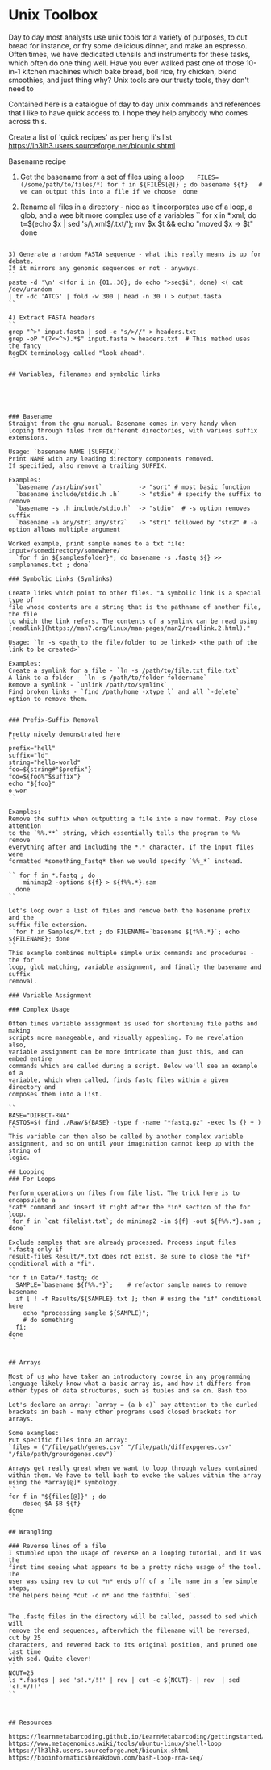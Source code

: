 # Unix Toolbox 

Day to day most analysts use unix tools for a variety of purposes, to cut bread
for instance, or fry some delicious dinner, and make an espresso. Often times,
we have dedicated utensils and instruments for these tasks, which often do one
thing well. Have you ever walked past one of those 10-in-1 kitchen machines
which bake bread, boil rice, fry chicken, blend smoothies, and just thing why?
Unix tools are our trusty tools, they don't need to  

Contained here is a catalogue of day to day unix commands and references that I like to have
quick access to. I hope they help anybody who comes across this.    


Create a list of 'quick recipes' as per heng li's list https://lh3lh3.users.sourceforge.net/biounix.shtml


Basename recipe
1) Get the basename from a set of files using a loop
``   
FILES=(/some/path/to/files/*)
for f in ${FILES[@]} ; do
  basename ${f}   # we can output this into a file if we choose 
done 
``


2) Rename all files in a directory - nice as it incorporates use of a loop, a glob, and a wee bit more complex use of a variables
``
for x in *.xml; do 
  t=$(echo $x | sed 's/\.xml$/.txt/'); 
  mv $x $t && echo "moved $x -> $t"
done
```

3) Generate a random FASTA sequence - what this really means is up for debate.
If it mirrors any genomic sequences or not - anyways. 
``   
paste -d '\n' <(for i in {01..30}; do echo ">seq$i"; done) <( cat /dev/urandom
| tr -dc 'ATCG' | fold -w 300 | head -n 30 ) > output.fasta 
``  

4) Extract FASTA headers    
``
grep "^>" input.fasta | sed -e "s/>//" > headers.txt
grep -oP "(?<=^>).*$" input.fasta > headers.txt  # This method uses the fancy
RegEX terminology called "look ahead".  
``

## Variables, filenames and symbolic links 





### Basename 
Straight from the gnu manual. Basename comes in very handy when looping through files from different directories, with various suffix extensions. 

Usage: `basename NAME [SUFFIX]`
Print NAME with any leading directory components removed.
If specified, also remove a trailing SUFFIX.

Examples:
  `basename /usr/bin/sort`          -> "sort" # most basic function
  `basename include/stdio.h .h`     -> "stdio" # specify the suffix to remove
  `basename -s .h include/stdio.h`  -> "stdio"  # -s option removes suffix
  `basename -a any/str1 any/str2`   -> "str1" followed by "str2" # -a option allows multiple argument

Worked example, print sample names to a txt file: 
input=/somedirectory/somewhere/ 
  `for f in ${samplesfolder}*; do basename -s .fastq ${} >> samplenames.txt ; done`    

### Symbolic Links (Symlinks) 

Create links which point to other files. "A symbolic link is a special type of
file whose contents are a string that is the pathname of another file, the file
to which the link refers. The contents of a symlink can be read using [readlink](https://man7.org/linux/man-pages/man2/readlink.2.html)." 

Usage: `ln -s <path to the file/folder to be linked> <the path of the link to be created>`

Examples: 
Create a symlink for a file - `ln -s /path/to/file.txt file.txt`   
A link to a folder - `ln -s /path/to/folder foldername`  
Remove a synlink - `unlink /path/to/symlink`    
Find broken links - `find /path/home -xtype l` and all `-delete` option to remove them.    


### Prefix-Suffix Removal

Pretty nicely demonstrated here
``
prefix="hell"
suffix="ld"
string="hello-world"
foo=${string#"$prefix"}
foo=${foo%"$suffix"}
echo "${foo}"
o-wor
``

Examples: 
Remove the suffix when outputting a file into a new format. Pay close attention
to the `%%.**` string, which essentially tells the program to %% remove
everything after and including the *.* character. If the input files were
formatted *something_fastq* then we would specify `%%_*` instead.   

`` for f in *.fastq ; do 
    minimap2 -options ${f} > ${f%%.*}.sam 
  done 
``   

Let's loop over a list of files and remove both the basename prefix and the
suffix file extension.
``for f in Samples/*.txt ; do FILENAME=`basename ${f%%.*}`; echo ${FILENAME}; done
``     
This example combines multiple simple unix commands and procedures - the for
loop, glob matching, variable assignment, and finally the basename and suffix
removal. 

### Variable Assignment 

### Complex Usage 

Often times variable assignment is used for shortening file paths and making
scripts more manageable, and visually appealing. To me revelation also,
variable assignment can be more intricate than just this, and can embed entire
commands which are called during a script. Below we'll see an example of a
variable, which when called, finds fastq files within a given directory and
composes them into a list.   

``
BASE="DIRECT-RNA"
FASTQS=$( find ./Raw/${BASE} -type f -name "*fastq.gz" -exec ls {} + )
``   
This variable can then also be called by another complex variable
assignment, and so on until your imagination cannot keep up with the string of
logic.   

## Looping 
### For Loops

Perform operations on files from file list. The trick here is to encapsulate a
*cat* command and insert it right after the *in* section of the for loop.  
`for f in `cat filelist.txt`; do minimap2 -in ${f} -out ${f%%.*}.sam ; done`  

Exclude samples that are already processed. Process input files *.fastq only if
result-files Result/*.txt does not exist. Be sure to close the *if* conditional with a *fi*.     
``
for f in Data/*.fastq; do 
  SAMPLE=`basename ${f%%.*}`;    # refactor sample names to remove basename 
  if [ ! -f Results/${SAMPLE}.txt ]; then # using the "if" conditional here  
    echo "processing sample ${SAMPLE}"; 
    # do something 
  fi; 
done
``      


## Arrays

Most of us who have taken an introductory course in any programming language likely know what a basic array is, and how it differs from other types of data structures, such as tuples and so on. Bash too

Let's declare an array: `array = (a b c)` pay attention to the curled brackets in bash - many other programs used closed brackets for arrays.     

Some examples:
Put specific files into an array:
`files = ("/file/path/genes.csv" "/file/path/diffexpgenes.csv" "/file/path/groundgenes.csv")` 

Arrays get really great when we want to loop through values contained within them. We have to tell bash to evoke the values within the array using the *array[@]* symbology.   
``
for f in "${files[@]}" ; do   
    deseq $A $B ${f}     
done   
``

## Wrangling 

### Reverse lines of a file 
I stumbled upon the usage of reverse on a looping tutorial, and it was the
first time seeing what appears to be a pretty niche usage of the tool. The
user was using rev to cut *n* ends off of a file name in a few simple steps,
the helpers being *cut -c n* and the faithful `sed`.


The .fastq files in the directory will be called, passed to sed which will
remove the end sequences, afterwhich the filename will be reversed, cut by 25
characters, and revered back to its original position, and pruned one last time
with sed. Quite clever! 
``
NCUT=25
ls *.fastqs | sed 's!.*/!!' | rev | cut -c ${NCUT}- | rev  | sed 's!.*/!!' 
``



## Resources 

https://learnmetabarcoding.github.io/LearnMetabarcoding/gettingstarted/cli_bioinformatics/cheatsheet.html
https://www.metagenomics.wiki/tools/ubuntu-linux/shell-loop
https://lh3lh3.users.sourceforge.net/biounix.shtml
https://bioinformaticsbreakdown.com/bash-loop-rna-seq/







